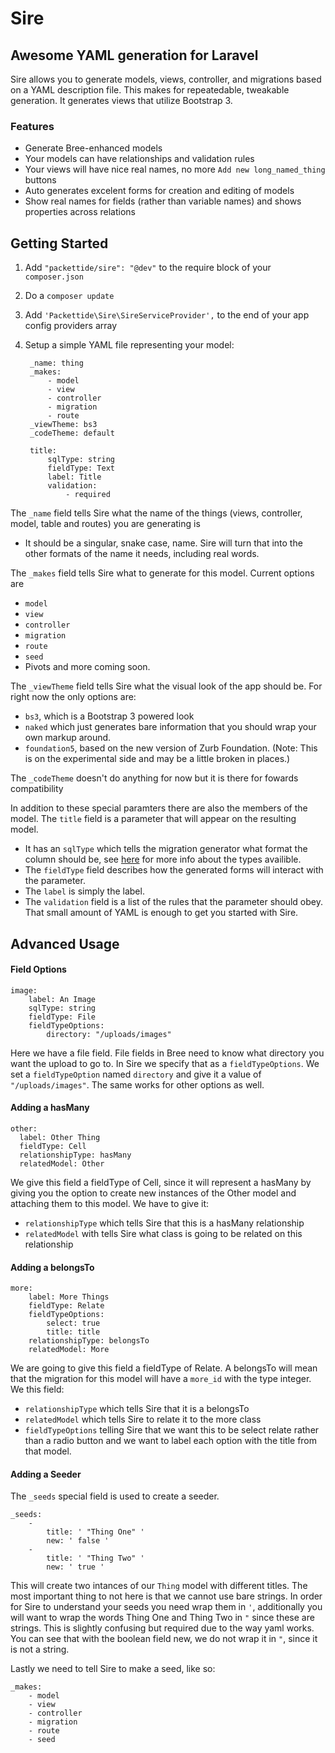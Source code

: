Sire
====
## Awesome YAML generation for Laravel

Sire allows you to generate models, views, controller, and migrations based on a YAML description file. This makes for repeatedable, tweakable generation. It generates views that utilize Bootstrap 3.

### Features

* Generate Bree-enhanced models
* Your models can have relationships and validation rules
* Your views will have nice real names, no more `Add new long_named_thing` buttons
* Auto generates excelent forms for creation and editing of models
* Show real names for fields (rather than variable names) and shows properties across relations

## Getting Started

1. Add `"packettide/sire": "@dev"` to the require block of your `composer.json`
2. Do a `composer update`
3. Add `'Packettide\Sire\SireServiceProvider',` to the end of your app config providers array
4. Setup a simple YAML file representing your model:

		_name: thing
		_makes:
			- model
			- view
			- controller
			- migration
			- route
		_viewTheme: bs3
		_codeTheme: default

		title:
			sqlType: string
			fieldType: Text
			label: Title
			validation:
				- required

The `_name` field tells Sire what the name of the things (views, controller, model, table and routes) you are generating is

* It should be a singular, snake case, name. Sire will turn that into the other formats of the name it needs, including real words.

The `_makes` field tells Sire what to generate for this model. Current options are 

* `model`
* `view`
* `controller`
* `migration`
* `route`
* `seed`
* Pivots and more coming soon.

The `_viewTheme` field tells Sire what the visual look of the app should be. For right now the only options are:

* `bs3`, which is a Bootstrap 3 powered look
* `naked` which just generates bare information that you should wrap your own markup around.
* `foundation5`, based on the new version of Zurb Foundation. (Note: This is on the experimental side and may be a little broken in places.)

The `_codeTheme` doesn't do anything for now but it is there for fowards compatibility

In addition to these special paramters there are also the members of the model. The `title` field is a parameter that will appear on the resulting model. 

* It has an `sqlType` which tells the migration generator what format the column should be, see [here](http://laravel.com/docs/schema) for more info about the types availible. 
* The `fieldType` field describes how the generated forms will interact with the parameter. 
* The `label` is simply the label. 
* The `validation` field is a list of the rules that the parameter should obey. That small amount of YAML is enough to get you started with Sire.

## Advanced Usage

#### Field Options

	image:
		label: An Image
		sqlType: string
		fieldType: File
		fieldTypeOptions:
			directory: "/uploads/images"
			
Here we have a file field. File fields in Bree need to know what directory you want the upload to go to. In Sire we specify that as a `fieldTypeOptions`. We set a `fieldTypeOption` named `directory` and give it a value of `"/uploads/images"`. The same works for other options as well.

#### Adding a hasMany
	
	other:
      label: Other Thing
      fieldType: Cell
      relationshipType: hasMany
      relatedModel: Other


We give this field a fieldType of Cell, since it will represent a hasMany by giving you the option to create new instances of the Other model and attaching them to this model. We have to give it:

* `relationshipType` which tells Sire that this is a hasMany relationship
* `relatedModel` with tells Sire what class is going to be related on this relationship

#### Adding a belongsTo

	more:
		label: More Things
		fieldType: Relate
		fieldTypeOptions:
			select: true
			title: title
		relationshipType: belongsTo
		relatedModel: More

We are going to give this field a fieldType of Relate. A belongsTo will mean that the migration for this model will have a `more_id` with the type integer. We this field:

* `relationshipType` which tells Sire that it is a belongsTo
* `relatedModel` which tells Sire to relate it to the more class
* `fieldTypeOptions` telling Sire that we want this to be select relate rather than a radio button and we want to label each option with the title from that model.


#### Adding a Seeder

The `_seeds` special field is used to create a seeder. 

	_seeds:
		-
			title: ' "Thing One" '
			new: ' false '
		-
			title: ' "Thing Two" '
			new: ' true '

This will create two intances of our `Thing` model with different titles. The most important thing to not here is that we cannot use bare strings. In order for Sire to understand your seeds you need wrap them in `'`, additionally you will want to wrap the words Thing One and Thing Two in `"` since these are strings. This is slightly confusing but required due to the way yaml works. You can see that with the boolean field new, we do not wrap it in `"`, since it is not a string.

Lastly we need to tell Sire to make a seed, like so:
	
	_makes:
		- model
		- view
		- controller
		- migration
		- route
		- seed

